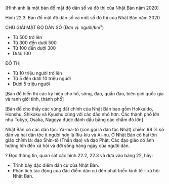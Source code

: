[Hình ảnh là một bản đồ mật độ dân số và đô thị của Nhật Bản năm 2020]

Hình 22.3. Bản đồ mật độ dân số và một số đô thị của Nhật Bản năm 2020

CHÚ GIẢI
MẬT ĐỘ DÂN SỐ (Đơn vị: người/km²)
- Từ 500 trở lên
- Từ 300 đến dưới 500
- Từ 100 đến dưới 300
- Dưới 100

ĐÔ THỊ
- Từ 10 triệu người trở lên
- Từ 5 đến dưới 10 triệu người
- Dưới 5 triệu người

[Bản đồ hiển thị các ký hiệu cho hồ, sông, đảo, quần đảo, biên giới quốc gia và ranh giới tỉnh, thành phố]

[Bản đồ cho thấy các vùng đất chính của Nhật Bản bao gồm Hokkaido, Honshu, Shikoku và Kyushu cùng với các đảo nhỏ hơn. Các thành phố lớn như Tokyo, Osaka, Nagoya được đánh dấu bằng các chấm đỏ lớn]

Nhật Bản có các dân tộc: Ya-ma-tô (còn gọi là dân tộc Nhật) chiếm 98 % số dân và hai dân tộc ít người hơn là Riu-kiu và Ai-nu. Ở Nhật Bản có hai tôn giáo chính là: đạo Shin-tô (Thần đạo) và đạo Phật. Các đạo giáo có ảnh hưởng lớn đến xã hội và đời sống hàng ngày của người dân.

? Đọc thông tin, quan sát các hình 22.2, 22.3 và dựa vào bảng 22, hãy:
- Trình bày đặc điểm dân cư của Nhật Bản.
- Phân tích tác động của đặc điểm dân cư đến phát triển kinh tế - xã hội Nhật Bản.